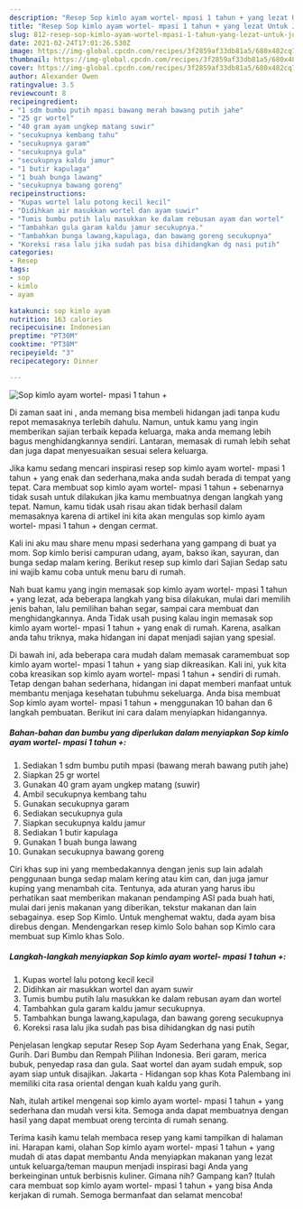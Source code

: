 ```yaml
---
description: "Resep Sop kimlo ayam wortel- mpasi 1 tahun + yang lezat Untuk Jualan"
title: "Resep Sop kimlo ayam wortel- mpasi 1 tahun + yang lezat Untuk Jualan"
slug: 812-resep-sop-kimlo-ayam-wortel-mpasi-1-tahun-yang-lezat-untuk-jualan
date: 2021-02-24T17:01:26.530Z
image: https://img-global.cpcdn.com/recipes/3f2859af33db81a5/680x482cq70/sop-kimlo-ayam-wortel-mpasi-1-tahun-foto-resep-utama.jpg
thumbnail: https://img-global.cpcdn.com/recipes/3f2859af33db81a5/680x482cq70/sop-kimlo-ayam-wortel-mpasi-1-tahun-foto-resep-utama.jpg
cover: https://img-global.cpcdn.com/recipes/3f2859af33db81a5/680x482cq70/sop-kimlo-ayam-wortel-mpasi-1-tahun-foto-resep-utama.jpg
author: Alexander Owen
ratingvalue: 3.5
reviewcount: 8
recipeingredient:
- "1 sdm bumbu putih mpasi bawang merah bawang putih jahe"
- "25 gr wortel"
- "40 gram ayam ungkep matang suwir"
- "secukupnya kembang tahu"
- "secukupnya garam"
- "secukupnya gula"
- "secukupnya kaldu jamur"
- "1 butir kapulaga"
- "1 buah bunga lawang"
- "secukupnya bawang goreng"
recipeinstructions:
- "Kupas wortel lalu potong kecil kecil"
- "Didihkan air masukkan wortel dan ayam suwir"
- "Tumis bumbu putih lalu masukkan ke dalam rebusan ayam dan wortel"
- "Tambahkan gula garam kaldu jamur secukupnya."
- "Tambahkan bunga lawang,kapulaga, dan bawang goreng secukupnya"
- "Koreksi rasa lalu jika sudah pas bisa dihidangkan dg nasi putih"
categories:
- Resep
tags:
- sop
- kimlo
- ayam

katakunci: sop kimlo ayam 
nutrition: 163 calories
recipecuisine: Indonesian
preptime: "PT30M"
cooktime: "PT38M"
recipeyield: "3"
recipecategory: Dinner

---
```



![Sop kimlo ayam wortel- mpasi 1 tahun +](https://img-global.cpcdn.com/recipes/3f2859af33db81a5/680x482cq70/sop-kimlo-ayam-wortel-mpasi-1-tahun-foto-resep-utama.jpg)

Di zaman  saat ini , anda memang bisa membeli hidangan jadi tanpa kudu repot memasaknya terlebih dahulu. Namun, untuk kamu yang ingin memberikan sajian terbaik kepada keluarga, maka anda memang lebih bagus menghidangkannya sendiri. Lantaran, memasak di rumah lebih sehat dan juga dapat menyesuaikan sesuai selera keluarga.

Jika kamu sedang mencari inspirasi resep sop kimlo ayam wortel- mpasi 1 tahun + yang enak dan sederhana,maka anda sudah berada di tempat yang tepat. Cara membuat sop kimlo ayam wortel- mpasi 1 tahun +  sebenarnya tidak susah untuk dilakukan jika kamu membuatnya dengan langkah yang tepat. Namun, kamu tidak usah risau akan tidak berhasil dalam memasaknya 
karena di artikel ini kita akan mengulas sop kimlo ayam wortel- mpasi 1 tahun + dengan cermat.  

Kali ini aku mau share menu mpasi sederhana yang gampang di buat ya mom. Sop kimlo berisi campuran udang, ayam, bakso ikan, sayuran, dan bunga sedap malam kering. Berikut resep sup kimlo dari Sajian Sedap satu ini wajib kamu coba untuk menu baru di rumah.

Nah buat kamu yang ingin memasak sop kimlo ayam wortel- mpasi 1 tahun + yang lezat, ada beberapa langkah yang bisa dilakukan, mulai dari memilih jenis bahan, lalu pemilihan bahan segar, sampai cara membuat dan menghidangkannya. Anda Tidak usah pusing kalau ingin memasak sop kimlo ayam wortel- mpasi 1 tahun + yang enak di rumah. Karena, asalkan anda  tahu triknya, maka hidangan ini dapat menjadi sajian yang spesial.

Di bawah ini, ada beberapa cara mudah dalam memasak caramembuat sop kimlo ayam wortel- mpasi 1 tahun + yang siap dikreasikan. Kali ini, yuk kita coba kreasikan sop kimlo ayam wortel- mpasi 1 tahun + sendiri di rumah. Tetap dengan bahan sederhana, hidangan ini dapat memberi manfaat untuk membantu menjaga kesehatan tubuhmu sekeluarga. Anda bisa membuat Sop kimlo ayam wortel- mpasi 1 tahun + menggunakan 10 bahan dan 6 langkah pembuatan. Berikut ini cara dalam menyiapkan hidangannya.

<!--inarticleads1-->

##### Bahan-bahan dan bumbu yang diperlukan dalam menyiapkan Sop kimlo ayam wortel- mpasi 1 tahun +:

1. Sediakan 1 sdm bumbu putih mpasi (bawang merah bawang putih jahe)
1. Siapkan 25 gr wortel
1. Gunakan 40 gram ayam ungkep matang (suwir)
1. Ambil secukupnya kembang tahu
1. Gunakan secukupnya garam
1. Sediakan secukupnya gula
1. Siapkan secukupnya kaldu jamur
1. Sediakan 1 butir kapulaga
1. Gunakan 1 buah bunga lawang
1. Gunakan secukupnya bawang goreng


Ciri khas sup ini yang membedakannya dengan jenis sup lain adalah penggunaan bunga sedap malam kering atau kim can, dan juga jamur kuping yang menambah cita. Tentunya, ada aturan yang harus ibu perhatikan saat memberikan makanan pendamping ASI pada buah hati, mulai dari jenis makanan yang diberikan, tekstur makanan dan lain sebagainya. esep Sop Kimlo. Untuk menghemat waktu, dada ayam bisa direbus dengan. Mendengarkan resep kimlo Solo bahan sop Kimlo cara membuat sup Kimlo khas Solo. 

<!--inarticleads2-->

##### Langkah-langkah menyiapkan Sop kimlo ayam wortel- mpasi 1 tahun +:

1. Kupas wortel lalu potong kecil kecil
1. Didihkan air masukkan wortel dan ayam suwir
1. Tumis bumbu putih lalu masukkan ke dalam rebusan ayam dan wortel
1. Tambahkan gula garam kaldu jamur secukupnya.
1. Tambahkan bunga lawang,kapulaga, dan bawang goreng secukupnya
1. Koreksi rasa lalu jika sudah pas bisa dihidangkan dg nasi putih


Penjelasan lengkap seputar Resep Sop Ayam Sederhana yang Enak, Segar, Gurih. Dari Bumbu dan Rempah Pilihan Indonesia. Beri garam, merica bubuk, penyedap rasa dan gula. Saat wortel dan ayam sudah empuk, sop ayam siap untuk disajikan. Jakarta - Hidangan sop khas Kota Palembang ini memiliki cita rasa oriental dengan kuah kaldu yang gurih. 

Nah, itulah artikel mengenai  sop kimlo ayam wortel- mpasi 1 tahun +  yang sederhana dan mudah versi kita. Semoga anda dapat membuatnya dengan hasil yang dapat membuat oreng tercinta di rumah senang. 

Terima kasih kamu telah membaca resep yang kami tampilkan di halaman ini. Harapan kami, olahan  Sop kimlo ayam wortel- mpasi 1 tahun + yang mudah di atas dapat membantu Anda menyiapkan makanan yang lezat untuk keluarga/teman maupun menjadi inspirasi bagi Anda yang berkeinginan untuk berbisnis kuliner. Gimana nih? Gampang kan? Itulah cara membuat sop kimlo ayam wortel- mpasi 1 tahun + yang bisa Anda kerjakan di rumah. Semoga bermanfaat dan selamat mencoba!

